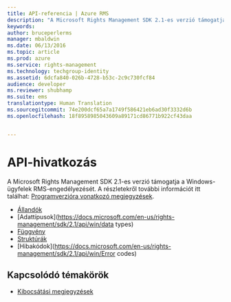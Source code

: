 ```yaml
---
title: API-referencia | Azure RMS
description: "A Microsoft Rights Management SDK 2.1-es verzió támogatja a Windows-ügyfelek RMS-engedélyezését."
keywords: 
author: bruceperlerms
manager: mbaldwin
ms.date: 06/13/2016
ms.topic: article
ms.prod: azure
ms.service: rights-management
ms.technology: techgroup-identity
ms.assetid: 6dcfa840-026b-4728-b53c-2c9c730fcf84
audience: developer
ms.reviewer: shubhamp
ms.suite: ems
translationtype: Human Translation
ms.sourcegitcommit: 74e200dcf65a7a1749f586421eb6ad30f3332d6b
ms.openlocfilehash: 18f8958985043609a89171cd86771b922cf43daa


---
```


# API-hivatkozás

A Microsoft Rights Management SDK 2.1-es verzió támogatja a Windows-ügyfelek RMS-engedélyezését. A részletekről további információt itt találhat: [Programverzióra vonatkozó megjegyzések](release-notes-rtm.md).
- [Állandók](https://docs.microsoft.com/en-us/rights-management/sdk/2.1/api/win/constants)
- [Adattípusok](https://docs.microsoft.com/en-us/rights-management/sdk/2.1/api/win/data types)
- [Függvény](https://docs.microsoft.com/en-us/rights-management/sdk/2.1/api/win/functions)
- [Struktúrák](https://docs.microsoft.com/en-us/rights-management/sdk/2.1/api/win/structures)
- [Hibakódok](https://docs.microsoft.com/en-us/rights-management/sdk/2.1/api/win/Error codes)



## Kapcsolódó témakörök

* [Kibocsátási megjegyzések](release-notes-rtm.md)
 

 



<!--HONumber=Jul16_HO3-->


